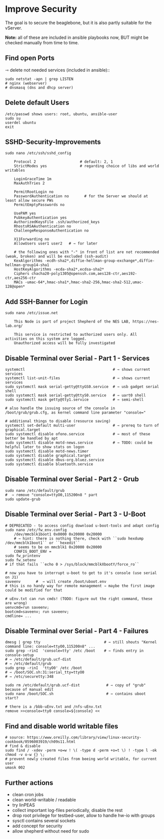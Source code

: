 # Improve Security

The goal is to secure the beaglebone, but it is also partly suitable for the vServer.

**Note:** all of these are included in ansible playbooks now, BUT might be checked manually from time to time.

## Find open Ports 

⇾ delete not needed services (included in ansible)::

```Shell
sudo netstat -apn | grep LISTEN
# nginx (webserver)
# dnsmasq (dns and dhcp server)
```

## Delete default Users

```Shell
/etc/passwd shows users: root, ubuntu, ansible-user
sudo su
userdel ubuntu
exit
```

## SSHD-Security-Improvements 

```Shell
sudo nano /etc/ssh/sshd_config

    Protocol 2                    # default: 2, 1
    StrictModes yes               # regarding choice of libs and world writables

    LoginGraceTime 1m
    MaxAuthTries 2

    PermitRootLogin no
    PasswordAuthentication no       # for the Server we should at least allow secure PWs
    PermitEmptyPasswords no

    UsePAM yes
    PubkeyAuthentication yes
    AuthorizedKeysFile .ssh/authorized_keys
    RhostsRSAAuthentication no
    ChallengeResponseAuthentication no

    X11Forwarding no
    AllowUsers user1 user2   # ⇾ for later

    # the following ones with "-" in front of list are not recommended (weak, broken) and will be excluded (ssh-audit)
    KexAlgorithms -ecdh-sha2*,diffie-hellman-group-exchange*,diffie-hellman-group14-sha1
    HostKeyAlgorithms -ecda-sha2*,ecdsa-sha2*
    Ciphers chacha20-poly1305@openssh.com,aes128-ctr,aes192-ctr,aes256-ctr
    MACs -umac-64*,hmac-sha1*,hmac-sha2-256,hmac-sha2-512,umac-128@open*
```

## Add SSH-Banner for Login

```Shell
sudo nano /etc/issue.net

    This Node is part of project Shepherd of the NES LAB, https://nes-lab.org/

    This service is restricted to authorized users only. All activities on this system are logged.
    Unauthorized access will be fully investigated
```

## Disable Terminal over Serial - Part 1 - Services

```Shell
systemctl                                        # ⇾ shows current services
systemctl list-unit-files                        # ⇾ shows current services
sudo systemctl mask serial-getty@ttyGS0.service  # ⇾ usb gadget serial shell
sudo systemctl mask serial-getty@ttyS0.service   # ⇾ uart0 shell
sudo systemctl mask getty@tty1.service           # ⇾ semi-shell

# also handle the issuing source of the console in /boot/grub/grub.cfg, as kernel command line parameter "console="

# additional things to disable (resource saving)
systemctl set-default multi-user                 # ⇾ prereq to turn of graphical.target
sudo systemctl disable ofono.service             # ⇾ most of these better be handled by apt
sudo systemctl disable motd-news.service         # ⇾ TODO: could be helpful later to show stats on logon
sudo systemctl disable motd-news.timer
sudo systemctl disable graphical.target
sudo systemctl disable dbus-org.bluez.service
sudo systemctl disable bluetooth.service
```

## Disable Terminal over Serial - Part 2 - Grub

```Shell
sudo nano /etc/default/grub
#  ⇾ remove "console=ttyO0,115200n8 " part
sudo update-grub
```

## Disable Terminal over Serial - Part 3 - U-Boot

```Shell
# DEPRECATED - to access config download u-boot-tools and adapt config
sudo nano /etc/fw_env.config
    /dev/mmcblk1boot1 0x0000 0x20000 0x20000
    # ⇾ hint: there is nothing there, check with ``sudo hexdump /dev/mmcblk1boot1`` or ``hexedit``
    # seems to be on mmcblk1 0x20000 0x20000
    CONFIG_BOOT_ENV =
sudo fw_printenv
sudo fw_setenv
# if that fails ``echo 0 > /sys/block/mmcblkXbootY/force_ro``

# now you have to interrupt u-boot to get to it's console (use serial on J1)
saveenv       #  ⇾ will create /boot/uboot.env
# this is no handy way for remote management ⇾ maybe the first image could be modified for that

# uEnv.txt can run cmds! (TODO: figure out the right command, these are wrong)
uenvcmd=run saveenv;
bootcmd=saveenv; run saveenv;
cmdline= ...
```

## Disable Terminal over Serial - Part 4 - Failures

```Shell
dmesg | grep tty                             # ⇾ still shouts "Kernel command line: console=ttyO0,115200n8" ...
sudo grep -rinI  'console=tty' /etc /boot    # ⇾ finds entry in console-setup
# ⇾ /etc/default/grub.ucf-dist
# ⇾ /etc/default/grub
sudo grep -rinI  'ttyO0' /etc /boot
# ⇾ /boot/SOC.sh:31:serial_tty=ttyO0
# ⇾ /etc/securetty:348

sudo rm /etc/default/grub.ucf-dist            # ⇾ copy of "grub" because of manual edit
sudo nano /boot/SOC.sh                        # ⇾ contains uboot start?

# there is a /bbb-uEnv.txt and /nfs-uEnv.txt
remove >>console=tty0 console=${console} <<
```

## Find and disable world writable files

```Shell
# source: https://www.oreilly.com/library/view/linux-security-cookbook/0596003919/ch09s11.html
# find & disable
sudo find / -xdev -perm +o=w ! \( -type d -perm +o=t \) ! -type l -ok chmod -v o-w {} \;
# prevent newly created files from beeing world writable, for current user
umask 002
```

## Further actions

- clean cron jobs
- clean world-writable / readable
- try linPEAS
- collect important log-files periodically, disable the rest
- drop root privilege for testbed-user, allow to handle hw-io with groups
- sysctl contains several sockets
- add concept for security
- allow shepherd without need for sudo
